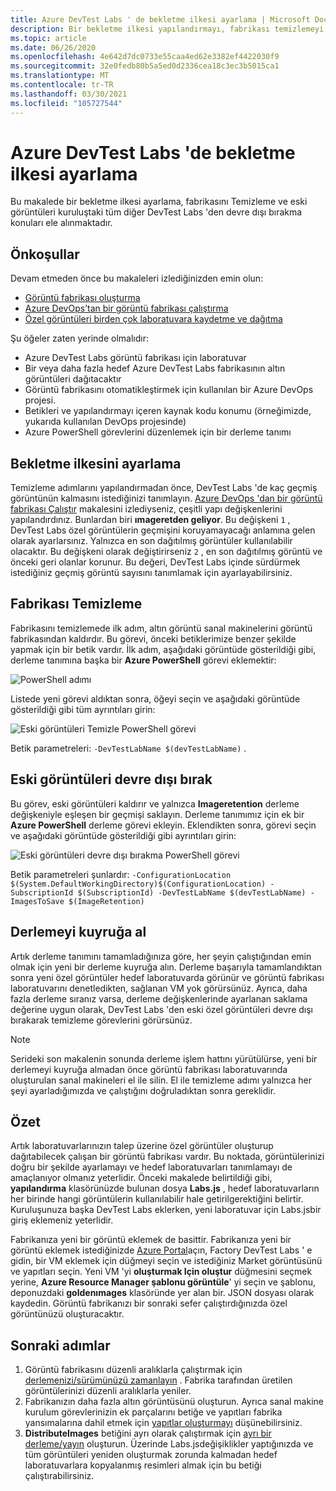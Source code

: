 ```yaml
---
title: Azure DevTest Labs ' de bekletme ilkesi ayarlama | Microsoft Docs
description: Bir bekletme ilkesi yapılandırmayı, fabrikası temizlemeyi ve eski görüntüleri DevTest Labs 'den devre dışı bırakmayı öğrenin.
ms.topic: article
ms.date: 06/26/2020
ms.openlocfilehash: 4e642d7dc0733e55caa4ed62e3382ef4422030f9
ms.sourcegitcommit: 32e0fedb80b5a5ed0d2336cea18c3ec3b5015ca1
ms.translationtype: MT
ms.contentlocale: tr-TR
ms.lasthandoff: 03/30/2021
ms.locfileid: "105727544"
---
```

# <a name="set-up-retention-policy-in-azure-devtest-labs"></a>Azure DevTest Labs 'de bekletme ilkesi ayarlama
Bu makalede bir bekletme ilkesi ayarlama, fabrikasını Temizleme ve eski görüntüleri kuruluştaki tüm diğer DevTest Labs 'den devre dışı bırakma konuları ele alınmaktadır. 

## <a name="prerequisites"></a>Önkoşullar
Devam etmeden önce bu makaleleri izlediğinizden emin olun:

- [Görüntü fabrikası oluşturma](image-factory-create.md)
- [Azure DevOps’tan bir görüntü fabrikası çalıştırma](image-factory-set-up-devops-lab.md)
- [Özel görüntüleri birden çok laboratuvara kaydetme ve dağıtma](image-factory-save-distribute-custom-images.md)

Şu öğeler zaten yerinde olmalıdır:

- Azure DevTest Labs görüntü fabrikası için laboratuvar
- Bir veya daha fazla hedef Azure DevTest Labs fabrikasının altın görüntüleri dağıtacaktır
- Görüntü fabrikasını otomatikleştirmek için kullanılan bir Azure DevOps projesi.
- Betikleri ve yapılandırmayı içeren kaynak kodu konumu (örneğimizde, yukarıda kullanılan DevOps projesinde)
- Azure PowerShell görevlerini düzenlemek için bir derleme tanımı
 
## <a name="setting-the-retention-policy"></a>Bekletme ilkesini ayarlama
Temizleme adımlarını yapılandırmadan önce, DevTest Labs 'de kaç geçmiş görüntünün kalmasını istediğinizi tanımlayın. [Azure DevOps 'dan bir görüntü fabrikası Çalıştır](image-factory-set-up-devops-lab.md) makalesini izlediyseniz, çeşitli yapı değişkenlerini yapılandırdınız. Bunlardan biri **ımageretden geliyor**. Bu değişkeni `1` , DevTest Labs özel görüntülerin geçmişini koruyamayacağı anlamına gelen olarak ayarlarsınız. Yalnızca en son dağıtılmış görüntüler kullanılabilir olacaktır. Bu değişkeni olarak değiştirirseniz `2` , en son dağıtılmış görüntü ve önceki geri olanlar korunur. Bu değeri, DevTest Labs içinde sürdürmek istediğiniz geçmiş görüntü sayısını tanımlamak için ayarlayabilirsiniz.

## <a name="cleaning-up-the-factory"></a>Fabrikası Temizleme
Fabrikasını temizlemede ilk adım, altın görüntü sanal makinelerini görüntü fabrikasından kaldırdır. Bu görevi, önceki betiklerimize benzer şekilde yapmak için bir betik vardır. İlk adım, aşağıdaki görüntüde gösterildiği gibi, derleme tanımına başka bir **Azure PowerShell** görevi eklemektir:

![PowerShell adımı](./media/set-retention-policy-cleanup/powershell-step.png)

Listede yeni görevi aldıktan sonra, öğeyi seçin ve aşağıdaki görüntüde gösterildiği gibi tüm ayrıntıları girin:

![Eski görüntüleri Temizle PowerShell görevi](./media/set-retention-policy-cleanup/configure-powershell-task.png)

Betik parametreleri: `-DevTestLabName $(devTestLabName)` .

## <a name="retire-old-images"></a>Eski görüntüleri devre dışı bırak 
Bu görev, eski görüntüleri kaldırır ve yalnızca **Imageretention** derleme değişkeniyle eşleşen bir geçmişi saklayın. Derleme tanımımız için ek bir **Azure PowerShell** derleme görevi ekleyin. Eklendikten sonra, görevi seçin ve aşağıdaki görüntüde gösterildiği gibi ayrıntıları girin: 

![Eski görüntüleri devre dışı bırakma PowerShell görevi](./media/set-retention-policy-cleanup/retire-old-image-task.png)

Betik parametreleri şunlardır: `-ConfigurationLocation $(System.DefaultWorkingDirectory)$(ConfigurationLocation) -SubscriptionId $(SubscriptionId) -DevTestLabName $(devTestLabName) -ImagesToSave $(ImageRetention)`

## <a name="queue-the-build"></a>Derlemeyi kuyruğa al
Artık derleme tanımını tamamladığınıza göre, her şeyin çalıştığından emin olmak için yeni bir derleme kuyruğa alın. Derleme başarıyla tamamlandıktan sonra yeni özel görüntüler hedef laboratuvarda görünür ve görüntü fabrikası laboratuvarını denetledikten, sağlanan VM yok görürsünüz. Ayrıca, daha fazla derleme sıranız varsa, derleme değişkenlerinde ayarlanan saklama değerine uygun olarak, DevTest Labs 'den eski özel görüntüleri devre dışı bırakarak temizleme görevlerini görürsünüz.

> [!NOTE]
> Serideki son makalenin sonunda derleme işlem hattını yürütülürse, yeni bir derlemeyi kuyruğa almadan önce görüntü fabrikası laboratuvarında oluşturulan sanal makineleri el ile silin.  El ile temizleme adımı yalnızca her şeyi ayarladığımızda ve çalıştığını doğruladıktan sonra gereklidir.



## <a name="summary"></a>Özet
Artık laboratuvarlarınızın talep üzerine özel görüntüler oluşturup dağıtabilecek çalışan bir görüntü fabrikası vardır. Bu noktada, görüntülerinizi doğru bir şekilde ayarlamayı ve hedef laboratuvarları tanımlamayı de amaçlanıyor olmanız yeterlidir. Önceki makalede belirtildiği gibi, **yapılandırma** klasörünüzde bulunan dosya **Labs.js** , hedef laboratuvarların her birinde hangi görüntülerin kullanılabilir hale getirilgerektiğini belirtir. Kuruluşunuza başka DevTest Labs eklerken, yeni laboratuvar için Labs.jsbir giriş eklemeniz yeterlidir.

Fabrikanıza yeni bir görüntü eklemek de basittir. Fabrikanıza yeni bir görüntü eklemek istediğinizde [Azure Portal](https://portal.azure.com)açın, Factory DevTest Labs ' e gidin, bir VM eklemek için düğmeyi seçin ve istediğiniz Market görüntüsünü ve yapıtları seçin. Yeni VM 'yi **oluşturmak Için oluştur** düğmesini seçmek yerine, **Azure Resource Manager şablonu görüntüle**' yi seçin ve şablonu, deponuzdaki **goldenımages** klasöründe yer alan bir. JSON dosyası olarak kaydedin. Görüntü fabrikanızı bir sonraki sefer çalıştırdığınızda özel görüntünüzü oluşturacaktır.


## <a name="next-steps"></a>Sonraki adımlar
1. Görüntü fabrikasını düzenli aralıklarla çalıştırmak için [derlemenizi/sürümünüzü zamanlayın](/azure/devops/pipelines/build/triggers?tabs=designer) . Fabrika tarafından üretilen görüntülerinizi düzenli aralıklarla yeniler.
2. Fabrikanızın daha fazla altın görüntüsünü oluşturun. Ayrıca sanal makine kurulum görevlerinizin ek parçalarını betiğe ve yapıtları fabrika yansımalarına dahil etmek için [yapıtlar oluşturmayı](devtest-lab-artifact-author.md) düşünebilirsiniz.
4. **DistributeImages** betiğini ayrı olarak çalıştırmak için [ayrı bir derleme/yayın](/azure/devops/pipelines/overview) oluşturun. Üzerinde Labs.jsdeğişiklikler yaptığınızda ve tüm görüntüleri yeniden oluşturmak zorunda kalmadan hedef laboratuvarlara kopyalanmış resimleri almak için bu betiği çalıştırabilirsiniz.

